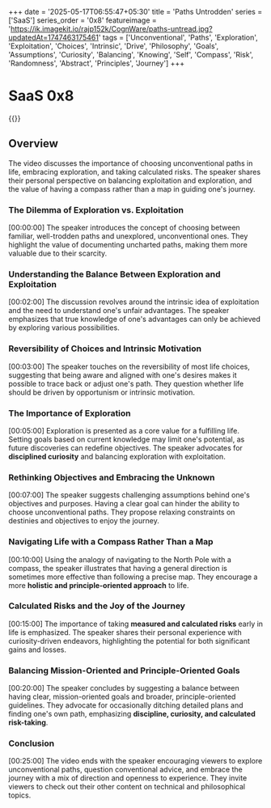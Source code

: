 +++
date = '2025-05-17T06:55:47+05:30'
title = 'Paths Untrodden'
series = ['SaaS']
series_order = '0x8'
featureimage = 'https://ik.imagekit.io/rajp152k/CognWare/paths-untread.jpg?updatedAt=1747463175461'
tags = ['Unconventional', 'Paths', 'Exploration', 'Exploitation', 'Choices', 'Intrinsic', 'Drive', 'Philosophy', 'Goals', 'Assumptions', 'Curiosity', 'Balancing', 'Knowing', 'Self', 'Compass', 'Risk', 'Randomness', 'Abstract', 'Principles', 'Journey']
+++

# SaaS 0x8

{{<youtube GkuT33xUJl4>}}

## Overview

The video discusses the importance of choosing unconventional paths in life, embracing exploration, and taking calculated risks. The speaker shares their personal perspective on balancing exploitation and exploration, and the value of having a compass rather than a map in guiding one's journey.

### The Dilemma of Exploration vs. Exploitation
[00:00:00] The speaker introduces the concept of choosing between familiar, well-trodden paths and unexplored, unconventional ones. They highlight the value of documenting uncharted paths, making them more valuable due to their scarcity.

### Understanding the Balance Between Exploration and Exploitation
[00:02:00] The discussion revolves around the intrinsic idea of exploitation and the need to understand one's unfair advantages. The speaker emphasizes that true knowledge of one's advantages can only be achieved by exploring various possibilities.

### Reversibility of Choices and Intrinsic Motivation
[00:03:00] The speaker touches on the reversibility of most life choices, suggesting that being aware and aligned with one's desires makes it possible to trace back or adjust one's path. They question whether life should be driven by opportunism or intrinsic motivation.

### The Importance of Exploration
[00:05:00] Exploration is presented as a core value for a fulfilling life. Setting goals based on current knowledge may limit one's potential, as future discoveries can redefine objectives. The speaker advocates for **disciplined curiosity** and balancing exploration with exploitation.

### Rethinking Objectives and Embracing the Unknown
[00:07:00] The speaker suggests challenging assumptions behind one's objectives and purposes. Having a clear goal can hinder the ability to choose unconventional paths. They propose relaxing constraints on destinies and objectives to enjoy the journey.

### Navigating Life with a Compass Rather Than a Map
[00:10:00] Using the analogy of navigating to the North Pole with a compass, the speaker illustrates that having a general direction is sometimes more effective than following a precise map. They encourage a more **holistic and principle-oriented approach** to life.

### Calculated Risks and the Joy of the Journey
[00:15:00] The importance of taking **measured and calculated risks** early in life is emphasized. The speaker shares their personal experience with curiosity-driven endeavors, highlighting the potential for both significant gains and losses.

### Balancing Mission-Oriented and Principle-Oriented Goals
[00:20:00] The speaker concludes by suggesting a balance between having clear, mission-oriented goals and broader, principle-oriented guidelines. They advocate for occasionally ditching detailed plans and finding one's own path, emphasizing **discipline, curiosity, and calculated risk-taking**.

### Conclusion
[00:25:00] The video ends with the speaker encouraging viewers to explore unconventional paths, question conventional advice, and embrace the journey with a mix of direction and openness to experience. They invite viewers to check out their other content on technical and philosophical topics.
